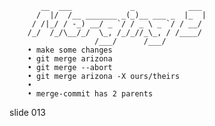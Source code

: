            __  ___             _            ___
          /  |/  /__ _______ _(_)__ ___ _  |_  |
         / /|_/ / -_) __/ _ `/ / _ \ _ `/ / __/
        /_/  /_/\__/_/  \_, /_/_//_\_, / /____/
                       /___/      /___/
        • make some changes
        • git merge arizona
        • git merge --abort
        • git merge arizona -X ours/theirs
        •
        • merge-commit has 2 parents

















































































slide 013
